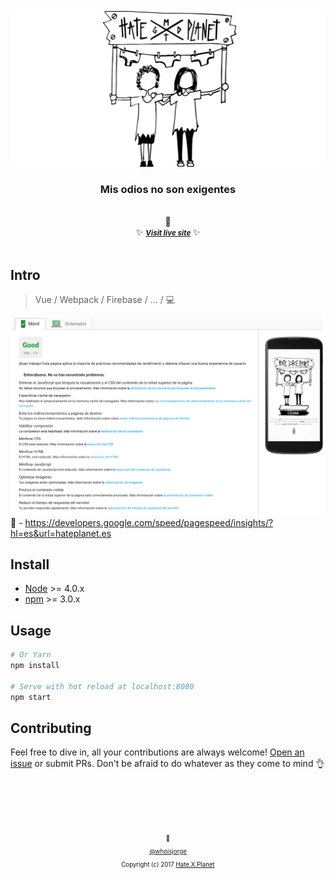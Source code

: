 <div align="center">
  <img src ="static/social.png"/>
  <br>
  <h3>Mis odios no son exigentes</h3>
  <br> 🎊 <br>
  ✨ <b><a href="https://hateplanet.es"><small><i> Visit live site</i></small></a> </b> ✨
</div>

<br>

## Intro

> Vue / Webpack / Firebase / ... / 💻

![100 Scored](.github/100-page-speed.png "100 Google Page Speed")
🚀 - https://developers.google.com/speed/pagespeed/insights/?hl=es&url=hateplanet.es


## Install

- [Node](https://nodejs.org) >= 4.0.x
- [npm](https://www.npmjs.com) >= 3.0.x

## Usage

```sh
# Or Yarn
npm install

# Serve with hot reload at localhost:8080
npm start
```

## Contributing

Feel free to dive in, all your contributions are always welcome! [Open an issue](https://github.com/whoisjorge/hateplanet-teaser/issues/new) or submit PRs. Don't be afraid to do whatever as they come to mind 👌







<!-- Thanks for watching! -->
<br><br><br><br>
<p align="center"> <sub><sup>🎩</sub></sup><br>
  <sub><sup><a href="http://www.whoisjorge.me">@whoisjorge</a></sup></sub>
  <br>
  <sub><sup>Copyright (c) 2017 <a href="https://hateplanet.es">Hate.X.Planet</a></sup></sub>
</p>
